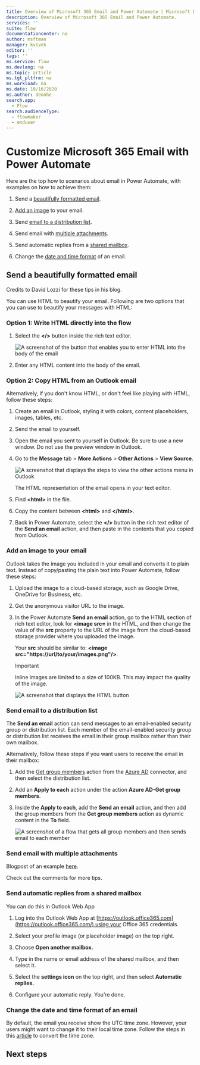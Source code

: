 ```yaml
---
title: Overview of Microsoft 365 Email and Power Automate | Microsoft Docs
description: Overview of Microsoft 365 Email and Power Automate.
services: ''
suite: flow
documentationcenter: na
author: msftman
manager: kvivek
editor: ''
tags: ''
ms.service: flow
ms.devlang: na
ms.topic: article
ms.tgt_pltfrm: na
ms.workload: na
ms.date: 10/16/2020
ms.author: deonhe
search.app: 
  - Flow
search.audienceType: 
  - flowmaker
  - enduser
---
```


# Customize Microsoft 365 Email with Power Automate


Here are the top how to scenarios about email in Power Automate, with examples on how to achieve them:

1. Send a [beautifully formatted email](#send-a-beautifully-formatted-email).

1. [Add an image](#add-an-image-to-your-email) to your email.

1. Send [email to a distribution list](#send-email-to-a-distribution-list).

1. Send email with [multiple attachments](#send-email-with-multiple-attachments).

1. Send automatic replies from a [shared mailbox](#send-automatic-replies-from-a-shared-mailbox).

1. Change the [date and time format](#change-the-date-and-time-format-of-an-email) of an email.


## Send a beautifully formatted email 

<!--Todo: credits-->
Credits to David Lozzi for these tips in his blog.

You can use HTML to beautify your email. Following are two options that you can use to beautify your messages with HTML:

### Option 1: Write HTML directly into the flow

1. Select the **\</\>** button inside the rich text editor. 

   ![A screenshot of the button that enables you to enter HTML into the body of the email](media/af50b7ebdd64bc7f9a1c6791b2dd694f.png)

1. Enter any HTML content into the body of the email.

### Option 2: Copy HTML from an Outlook email

Alternatively, if you don't know HTML, or don't feel like playing with HTML, follow these steps:

1. Create an email in Outlook, styling it with colors, content placeholders, images, tables, etc.
1. Send the email to yourself.
1. Open the email you sent to yourself in Outlook. Be sure to use a new window. Do not use the preview window in Outlook.
1. Go to the **Message** tab > **More Actions** > **Other Actions** > **View Source**.

   ![A screenshot that displays the steps to view the **other actions** menu in Outlook](media/7d6befa2fbd52c80205c4ccf76c633a2.png)

   The HTML representation of the email opens in your text editor. 
   
1. Find **\<html\>** in the file. 
1. Copy the content between **\<html\>** and **\</html\>**. 
1. Back in Power Automate, select the **\</\>** button in the rich text editor of the **Send an email** action, and then paste in the contents that you copied from Outlook.

### Add an image to your email

Outlook takes the image you included in your email and converts it to plain text. Instead of copy/pasting the plain text into Power Automate, follow these steps: 

1. Upload the image to a cloud-based storage, such as Google Drive, OneDrive for Business, etc. 
1. Get the anonymous visitor URL to the image. 
1. In the Power Automate **Send an email** action, go to the HTML section of rich text editor, look for **\<image src=** in the HTML, and then change the value of the **src** property to the URL of the image from the cloud-based storage provider where you uploaded the image. 

   Your **src** should be similar to: **\<image src="https://url/to/your/images.png"/\>**.

   >[!IMPORTANT]
   >Inline images are limited to a size of 100KB. This may impact the quality of the image.

   ![A screenshot that displays the HTML button](media/af50b7ebdd64bc7f9a1c6791b2dd694f.png)

### Send email to a distribution list

The **Send an email** action can send messages to an email-enabled security group or distribution list. Each member of the email-enabled security group or distribution list receives the email in their group mailbox rather than their own mailbox. 

Alternatively, follow these steps if you want users to receive the email in their mailbox: 

1. Add the [Get group members](https://docs.microsoft.com/connectors/azuread/#get-group-members) action from the [Azure AD](https://docs.microsoft.com/connectors/azuread/) connector, and then select the distribution list.

1. Add an **Apply to each** action under the action **Azure AD-Get group members**.

1. Inside the **Apply to each**, add the **Send an email** action, and then add the group members from the **Get group members** action as dynamic content in the **To** field.

   ![A screenshot of a flow that gets all group members and then sends email to each member](media/f0ba3aa83e3f3deab7e4f79bb5905ba6.png)

### Send email with multiple attachments

<!--Todo-->

Blogpost of an example [here](https://flow.microsoft.com/blog/multiple-attachments-single-email/).

Check out the comments for more tips.

### Send automatic replies from a shared mailbox

You can do this in Outlook Web App

1.  Log into the Outlook Web App at [https://outlook.office365.com](https://outlook.office365.com/) using your Office 365 credentials.

1.  Select your profile image (or placeholder image) on the top right.

1.  Choose **Open another mailbox.**

1.  Type in the name or email address of the shared mailbox, and then select it.

1.  Select the **settings icon** on the top right, and then select **Automatic replies.**

1.  Configure your automatic reply. You’re done.

### Change the date and time format of an email 

By default, the email you receive show the UTC time zone. However, your users might want to change it to their local time zone. Follow the steps in this [article](https://support.microsoft.com/help/4557244/converting-time-zone-in-microsoft-power-automate) to convert the time zone.


## Next steps


